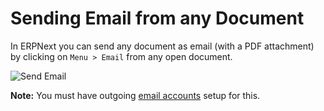 # Sending Email from any Document

In ERPNext you can send any document as email (with a PDF attachment) by clicking on `Menu > Email` from any open document.

<img class="screenshot" alt="Send Email" src="/assets/manual_erpnext_com/img/setup/email/send-email.gif">

**Note:** You must have outgoing [email accounts](/setting-up/email/email-account) setup for this.
